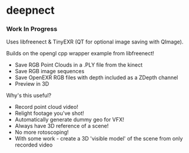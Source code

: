 # deepnect

### Work In Progress ###

Uses libfreenect & TinyEXR (QT for optional image saving with QImage).

Builds on the opengl cpp wrapper example from libfreenect!

* Save RGB Point Clouds in a .PLY file from the kinect
* Save RGB image sequences
* Save OpenEXR RGB files with depth included as a ZDepth channel
* Preview in 3D

Why's this useful?

* Record point cloud video!
* Relight footage you've shot!
* Automatically generate dummy geo for VFX!
* Always have 3D reference of a scene!
* No more rotoscoping!
* With some work - create a 3D 'visible model' of the scene from only recorded video
